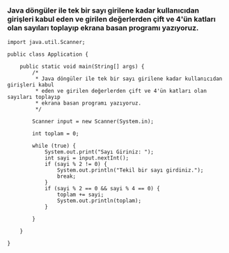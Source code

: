 ### Java döngüler ile tek bir sayı girilene kadar kullanıcıdan girişleri kabul eden ve girilen değerlerden çift ve 4'ün katları olan sayıları toplayıp ekrana basan programı yazıyoruz.
```
import java.util.Scanner;

public class Application {

	public static void main(String[] args) {
		/*
		 * Java döngüler ile tek bir sayı girilene kadar kullanıcıdan girişleri kabul
		 * eden ve girilen değerlerden çift ve 4'ün katları olan sayıları toplayıp
		 * ekrana basan programı yazıyoruz.
		 */

		Scanner input = new Scanner(System.in);

		int toplam = 0;

		while (true) {
			System.out.print("Sayı Giriniz: ");
			int sayi = input.nextInt();
			if (sayi % 2 != 0) {
				System.out.println("Tekil bir sayı girdiniz.");
				break;
			}
			if (sayi % 2 == 0 && sayi % 4 == 0) {
				toplam += sayi;
				System.out.println(toplam);
			}

		}

	}

}

```

